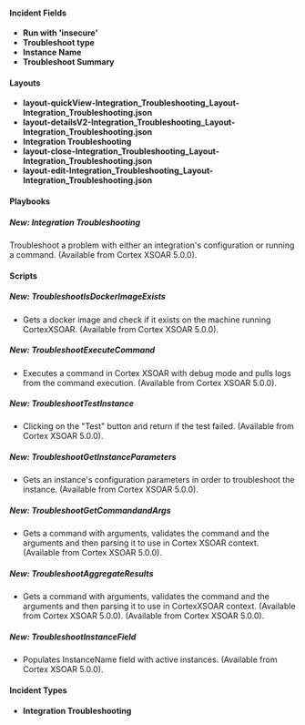 
#### Incident Fields
- **Run with 'insecure'**
- **Troubleshoot type**
- **Instance Name**
- **Troubleshoot Summary**

#### Layouts
- **layout-quickView-Integration_Troubleshooting_Layout-Integration_Troubleshooting.json**
- **layout-detailsV2-Integration_Troubleshooting_Layout-Integration_Troubleshooting.json**
- **Integration Troubleshooting**
- **layout-close-Integration_Troubleshooting_Layout-Integration_Troubleshooting.json**
- **layout-edit-Integration_Troubleshooting_Layout-Integration_Troubleshooting.json**

#### Playbooks
##### New: Integration Troubleshooting
Troubleshoot a problem with either an integration's configuration or running a command. (Available from Cortex XSOAR 5.0.0).

#### Scripts
##### New: TroubleshootIsDockerImageExists
- Gets a docker image and check if it exists on the machine running CortexXSOAR. (Available from Cortex XSOAR 5.0.0).
##### New: TroubleshootExecuteCommand
- Executes a command in Cortex XSOAR with debug mode and pulls logs from the command execution. (Available from Cortex XSOAR 5.0.0).
##### New: TroubleshootTestInstance
- Clicking on the "Test" button and return if the test failed. (Available from Cortex XSOAR 5.0.0).
##### New: TroubleshootGetInstanceParameters
- Gets an instance's configuration parameters in order to troubleshoot the instance. (Available from Cortex XSOAR 5.0.0).
##### New: TroubleshootGetCommandandArgs
- Gets a command with arguments, validates the command and the arguments and then parsing it to use in Cortex XSOAR context. (Available from Cortex XSOAR 5.0.0).
##### New: TroubleshootAggregateResults
- Gets a command with arguments, validates the command and the arguments and then parsing it to use in CortexXSOAR context. (Available from Cortex XSOAR 5.0.0). (Available from Cortex XSOAR 5.0.0).
##### New: TroubleshootInstanceField
- Populates InstanceName field with active instances. (Available from Cortex XSOAR 5.0.0).

#### Incident Types
- **Integration Troubleshooting**